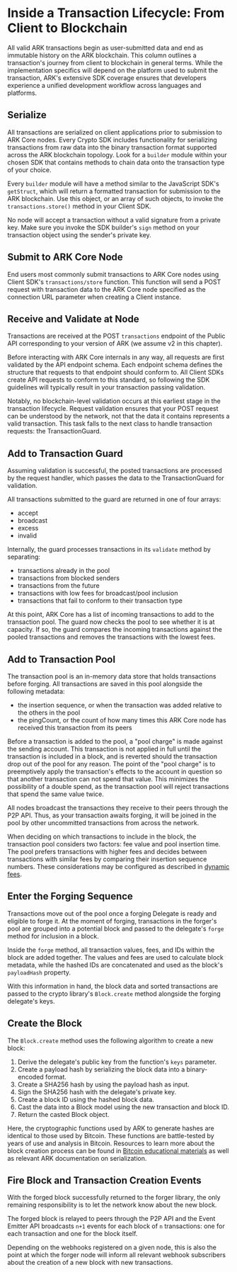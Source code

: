 # Inside a Transaction Lifecycle: From Client to Blockchain

All valid ARK transactions begin as user-submitted data and end as immutable history on the ARK blockchain. This column outlines a transaction's journey from client to blockchain in general terms. While the implementation specifics will depend on the platform used to submit the transaction, ARK's extensive SDK coverage ensures that developers experience a unified development workflow across languages and platforms.

## Serialize

All transactions are serialized on client applications prior to submission to ARK Core nodes. Every Crypto SDK includes functionality for serializing transactions from raw data into the binary transaction format supported across the ARK blockchain topology. Look for a `builder` module within your chosen SDK that contains methods to chain data onto the transaction type of your choice.

Every `builder` module will have a method similar to the JavaScript SDK's `getStruct`, which will return a formatted transaction for submission to the ARK blockchain. Use this object, or an array of such objects, to invoke the `transactions.store()` method in your Client SDK.

No node will accept a transaction without a valid signature from a private key. Make sure you invoke the SDK builder's `sign` method on your transaction object using the sender's private key.

## Submit to ARK Core Node

End users most commonly submit transactions to ARK Core nodes using Client SDK's `transactions/store` function. This function will send a POST request with transaction data to the ARK Core node specified as the connection URL parameter when creating a Client instance.

## Receive and Validate at Node

Transactions are received at the POST `transactions` endpoint of the Public API corresponding to your version of ARK (we assume v2 in this chapter).

Before interacting with ARK Core internals in any way, all requests are first validated by the API endpoint schema. Each endpoint schema defines the structure that requests to that endpoint should conform to. All Client SDKs create API requests to conform to this standard, so following the SDK guidelines will typically result in your transaction passing validation.

Notably, no blockchain-level validation occurs at this earliest stage in the transaction lifecycle. Request validation ensures that your POST request can be understood by the network, not that the data it contains represents a valid transaction. This task falls to the next class to handle transaction requests: the TransactionGuard.

## Add to Transaction Guard

Assuming validation is successful, the posted transactions are processed by the request handler, which passes the data to the TransactionGuard for validation.

All transactions submitted to the guard are returned in one of four arrays:

- accept
- broadcast
- excess
- invalid

Internally, the guard processes transactions in its `validate` method by separating:

- transactions already in the pool
- transactions from blocked senders
- transactions from the future
- transactions with low fees for broadcast/pool inclusion
- transactions that fail to conform to their transaction type

At this point, ARK Core has a list of incoming transactions to add to the transaction pool. The guard now checks the pool to see whether it is at capacity. If so, the guard compares the incoming transactions against the pooled transactions and removes the transactions with the lowest fees.

## Add to Transaction Pool

The transaction pool is an in-memory data store that holds transactions before forging. All transactions are saved in this pool alongside the following metadata:

- the insertion sequence, or when the transaction was added relative to the others in the pool
- the pingCount, or the count of how many times this ARK Core node has received this transaction from its peers

Before a transaction is added to the pool, a "pool charge" is made against the sending account. This transaction is not applied in full until the transaction is included in a block, and is reverted should the transaction drop out of the pool for any reason. The point of the "pool charge" is to preemptively apply the transaction's effects to the account in question so that another transaction can not spend that value. This minimizes the possibility of a double spend, as the transaction pool will reject transactions that spend the same value twice.

All nodes broadcast the transactions they receive to their peers through the P2P API. Thus, as your transaction awaits forging, it will be joined in the pool by other uncommitted transactions from across the network.

When deciding on which transactions to include in the block, the transaction pool considers two factors: fee value and pool insertion time. The pool prefers transactions with higher fees and decides between transactions with similar fees by comparing their insertion sequence numbers. These considerations may be configured as described in [dynamic fees](/tutorials/node/dynamic-fees.html).

## Enter the Forging Sequence

Transactions move out of the pool once a forging Delegate is ready and eligible to forge it. At the moment of forging, transactions in the forger's pool are grouped into a potential block and passed to the delegate's `forge` method for inclusion in a block.

Inside the `forge` method, all transaction values, fees, and IDs within the block are added together. The values and fees are used to calculate block metadata, while the hashed IDs are concatenated and used as the block's `payloadHash` property.

With this information in hand, the block data and sorted transactions are passed to the crypto library's `Block.create` method alongside the forging delegate's keys.

## Create the Block

The `Block.create` method uses the following algorithm to create a new block:

1. Derive the delegate's public key from the function's `keys` parameter.
2. Create a payload hash by serializing the block data into a binary-encoded format.
3. Create a SHA256 hash by using the payload hash as input.
4. Sign the SHA256 hash with the delegate's private key.
5. Create a block ID using the hashed block data.
6. Cast the data into a Block model using the new transaction and block ID.
7. Return the casted Block object.

Here, the cryptographic functions used by ARK to generate hashes are identical to those used by Bitcoin. These functions are battle-tested by years of use and analysis in Bitcoin. Resources to learn more about the block creation process can be found in [Bitcoin educational materials](https://github.com/bitcoinbook/bitcoinbook) as well as relevant ARK documentation on serialization.

## Fire Block and Transaction Creation Events

With the forged block successfully returned to the forger library, the only remaining responsibility is to let the network know about the new block.

The forged block is relayed to peers through the P2P API and the Event Emitter API broadcasts `n+1` events for each block of `n` transactions: one for each transaction and one for the block itself.

Depending on the webhooks registered on a given node, this is also the point at which the forger node will inform all relevant webhook subscribers about the creation of a new block with new transactions.
